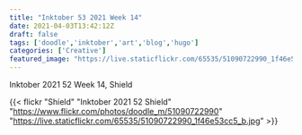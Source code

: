 ```yaml
---
title: "Inktober 53 2021 Week 14"
date: 2021-04-03T13:42:12Z
draft: false
tags: ['doodle','inktober','art','blog','hugo']
categories: ['Creative']
featured_image: "https://live.staticflickr.com/65535/51090722990_1f46e53cc5_b.jpg"
---
```


Inktober 2021 52 Week 14, Shield

{{< flickr "Shield"
           "Inktober 2021 52 Shield"
           "https://www.flickr.com/photos/doodle_m/51090722990"
           "https://live.staticflickr.com/65535/51090722990_1f46e53cc5_b.jpg" >}}

